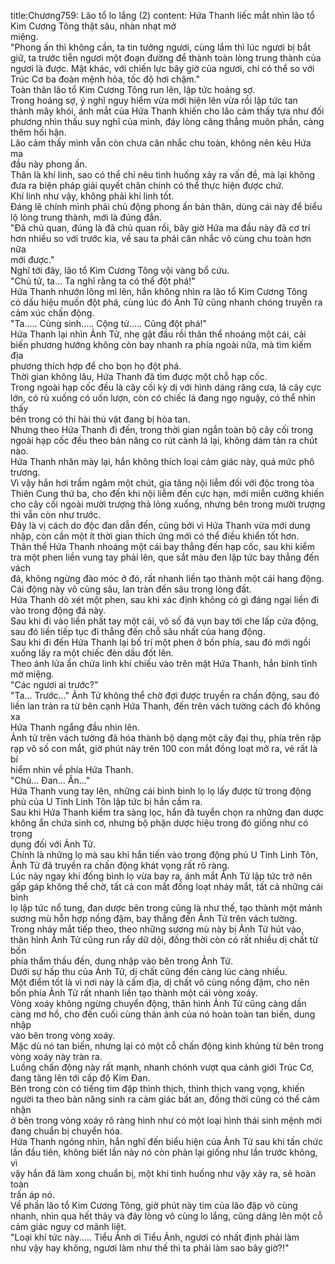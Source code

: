 title:Chương759: Lão tổ lo lắng (2)
content:
Hứa Thanh liếc mắt nhìn lão tổ Kim Cương Tông thật sâu, nhàn nhạt mở<br>miệng.<br>"Phong ấn thì không cần, ta tin tưởng ngươi, cùng lắm thì lúc ngươi bị bắt<br>giữ, ta trước tiễn ngươi một đoạn đường để thành toàn lòng trung thành của<br>ngươi là được. Mặt khác, với chiến lực bây giờ của ngươi, chỉ có thể so với<br>Trúc Cơ ba đoàn mệnh hỏa, tốc độ hơi chậm."<br>Toàn thân lão tổ Kim Cương Tông run lên, lập tức hoảng sợ.<br>Trong hoảng sợ, ý nghĩ nguy hiểm vừa mới hiện lên vừa rồi lập tức tan<br>thành mây khói, ánh mắt của Hứa Thanh khiến cho lão cảm thấy tựa như đối<br>phương nhìn thấu suy nghĩ của mình, đáy lòng căng thẳng muôn phần, càng<br>thêm hối hận.<br>Lão cảm thấy mình vẫn còn chưa cân nhắc chu toàn, không nên kêu Hứa ma<br>đầu này phong ấn.<br>Thân là khí linh, sao có thể chỉ nêu tình huống xảy ra vấn đề, mà lại không<br>đưa ra biện pháp giải quyết chân chính có thể thực hiện được chứ.<br>Khí linh như vậy, không phải khí linh tốt.<br>Đáng lẽ chính mình phải chủ động phong ấn bản thân, dùng cái này để biểu<br>lộ lòng trung thành, mới là đúng đắn.<br>"Đã chủ quan, đúng là đã chủ quan rồi, bây giờ Hứa ma đầu này đã cơ trí<br>hơn nhiều so với trước kia, về sau ta phải cân nhắc vô cùng chu toàn hơn nữa<br>mới được."<br>Nghĩ tới đây, lão tổ Kim Cương Tông vội vàng bổ cứu.<br>"Chủ tử, ta... Ta nghĩ rằng ta có thể đột phá!"<br>Hứa Thanh nhướn lông mi lên, hắn không nhìn ra lão tổ Kim Cương Tông<br>có dấu hiệu muốn đột phá, cùng lúc đó Ảnh Tử cũng nhanh chóng truyền ra<br>cảm xúc chấn động.<br>"Ta..... Cùng sinh..... Cộng tử..... Cũng đột phá!"<br>Hứa Thanh lại nhìn Ảnh Tử, nhẹ gật đầu rồi thân thể nhoáng một cái, cải<br>biến phương hướng không còn bay nhanh ra phía ngoài nữa, mà tìm kiếm địa<br>phương thích hợp để cho bọn họ đột phá.<br>Thời gian không lâu, Hứa Thanh đã tìm được một chỗ hạp cốc.<br>Trong ngoài hạp cốc đều là cây cối kỳ dị với hình dáng răng cưa, lá cây cực<br>lớn, có rủ xuống có uốn lượn, còn có chiếc lá đang ngọ nguậy, có thể nhìn thấy<br>bên trong có thi hài thú vật đang bị hòa tan.<br>Nhưng theo Hứa Thanh đi đến, trong thời gian ngắn toàn bộ cây cối trong<br>ngoài hạp cốc đều theo bản năng co rút cành lá lại, không dám tản ra chút nào.<br>Hứa Thanh nhăn mày lại, hắn không thích loại cảm giác này, quá mức phô<br>trương.<br>Vì vậy hắn hơi trầm ngâm một chút, gia tăng nội liễm đối với độc trong tòa<br>Thiên Cung thứ ba, cho đến khi nội liễm đến cực hạn, mới miễn cưỡng khiến<br>cho cây cối ngoài mười trượng thả lỏng xuống, nhưng bên trong mười trượng<br>thì vẫn còn như trước.<br>Đây là vị cách do độc đan dẫn đến, cũng bởi vì Hứa Thanh vừa mới dung<br>nhập, còn cần một ít thời gian thích ứng mới có thể điều khiển tốt hơn.<br>Thân thể Hứa Thanh nhoáng một cái bay thẳng đến hạp cốc, sau khi kiểm<br>tra một phen liền vung tay phải lên, que sắt màu đen lập tức bay thẳng đến vách<br>đá, không ngừng đào móc ở đó, rất nhanh liền tạo thành một cái hang động.<br>Cái động này vô cùng sâu, lan tràn đến sâu trong lòng đất.<br>Hứa Thanh dò xét một phen, sau khi xác định không có gì đáng ngại liền đi<br>vào trong động đá này.<br>Sau khi đi vào liền phất tay một cái, vô số đá vụn bay tới che lấp cửa động,<br>sau đó liền tiếp tục đi thẳng đến chỗ sâu nhất của hang động.<br>Sau khi đi đến Hứa Thanh lại bố trí một phen ở bốn phía, sau đó mới ngồi<br>xuống lấy ra một chiếc đèn dầu đốt lên.<br>Theo ánh lửa ẩn chứa linh khí chiếu vào trên mặt Hứa Thanh, hắn bình tĩnh<br>mở miệng.<br>"Các ngươi ai trước?"<br>"Ta... Trước..." Ảnh Tử không thể chờ đợi được truyền ra chấn động, sau đó<br>liền lan tràn ra từ bên cạnh Hứa Thanh, đến trên vách tường cách đó không xa<br>Hứa Thanh ngẩng đầu nhìn lên.<br>Ảnh tử trên vách tường đã hóa thành bộ dạng một cây đại thụ, phía trên rập<br>rạp vô số con mắt, giờ phút này trên 100 con mắt đồng loạt mở ra, vẻ rất là bí<br>hiểm nhìn về phía Hứa Thanh.<br>"Chủ... Đan... Ăn..."<br>Hứa Thanh vung tay lên, những cái bình bình lọ lọ lấy được từ trong động<br>phủ của U Tinh Linh Tôn lập tức bị hắn cầm ra.<br>Sau khi Hứa Thanh kiểm tra sàng lọc, hắn đã tuyển chọn ra những đan dược<br>không ẩn chứa sinh cơ, nhưng bộ phận dược hiệu trong đó giống như có trọng<br>dụng đối với Ảnh Tử.<br>Chính là những lọ mà sau khi hắn tiến vào trong động phủ U Tinh Linh Tôn,<br>Ảnh Tử đã truyền ra chấn động khát vọng rất rõ ràng.<br>Lúc này ngay khi đống bình lọ vừa bay ra, ánh mắt Ảnh Tử lập tức trở nên<br>gấp gáp không thể chờ, tất cả con mắt đồng loạt nháy mắt, tất cả những cái bình<br>lọ lập tức nổ tung, đan dược bên trong cũng là như thế, tạo thành một mảnh<br>sương mù hỗn hợp nồng đậm, bay thẳng đến Ảnh Tử trên vách tường.<br>Trong nháy mắt tiếp theo, theo những sương mù này bị Ảnh Tử hút vào,<br>thân hình Ảnh Tử cũng run rẩy dữ dội, đồng thời còn có rất nhiều dị chất từ bốn<br>phía thẩm thấu đến, dung nhập vào bên trong Ảnh Tử.<br>Dưới sự hấp thu của Ảnh Tử, dị chất cũng đến càng lúc càng nhiều.<br>Một điểm tốt là vì nơi này là cấm địa, dị chất vô cùng nồng đậm, cho nên<br>bốn phía Ảnh Tử rất nhanh liền tạo thành một cái vòng xoáy.<br>Vòng xoáy không ngừng chuyển động, thân hình Ảnh Tử cũng càng dần<br>càng mơ hồ, cho đến cuối cùng thân ảnh của nó hoàn toàn tan biến, dung nhập<br>vào bên trong vòng xoáy.<br>Mặc dù nó tan biến, nhưng lại có một cỗ chấn động kinh khủng từ bên trong<br>vòng xoáy này tràn ra.<br>Luồng chấn động này rất mạnh, nhanh chónh vượt qua cảnh giới Trúc Cơ,<br>đang tăng lên tới cấp độ Kim Đan.<br>Bên trong còn có tiếng tim đập thình thịch, thình thịch vang vọng, khiến<br>người ta theo bản năng sinh ra cảm giác bất an, đồng thời cũng có thể cảm nhận<br>ở bên trong vòng xoáy rõ ràng hình như có một loại hình thái sinh mệnh mới<br>đang chuẩn bị chuyển hóa.<br>Hứa Thanh ngóng nhìn, hắn nghĩ đến biểu hiện của Ảnh Tử sau khi tấn chức<br>lần đầu tiên, không biết lần này nó còn phản lại giống như lần trước không, vì<br>vậy hắn đã làm xong chuẩn bị, một khi tình huống như vậy xảy ra, sẽ hoàn toàn<br>trấn áp nó.<br>Về phần lão tổ Kim Cương Tông, giờ phút này tim của lão đập vô cùng<br>nhanh, nhìn qua hết thảy và đáy lòng vô cùng lo lắng, cũng dâng lên một cỗ<br>cảm giác nguy cơ mãnh liệt.<br>"Loại khí tức này..... Tiểu Ảnh ơi Tiểu Ảnh, ngươi có nhất định phải làm<br>như vậy hay không, ngươi làm như thế thì ta phải làm sao bây giờ?!"